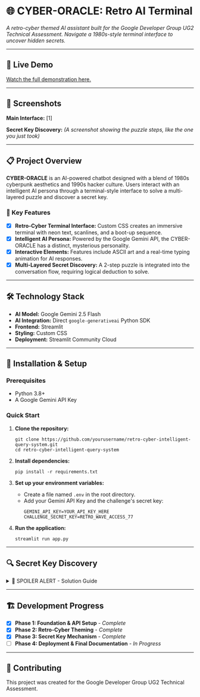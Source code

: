 # 🌐 CYBER-ORACLE: Retro AI Terminal

*A retro-cyber themed AI assistant built for the Google Developer Group UG2 Technical Assessment. Navigate a 1980s-style terminal interface to uncover hidden secrets.*

---

## 🚀 Live Demo

[Watch the full demonstration here.](./docs/demo_video.md)

---

## 📸 Screenshots

**Main Interface:**
[1]

**Secret Key Discovery:**
*(A screenshot showing the puzzle steps, like the one you just took)*

---

## 📋 Project Overview

**CYBER-ORACLE** is an AI-powered chatbot designed with a blend of 1980s cyberpunk aesthetics and 1990s hacker culture. Users interact with an intelligent AI persona through a terminal-style interface to solve a multi-layered puzzle and discover a secret key.

### 🎯 Key Features

- [x] **Retro-Cyber Terminal Interface:** Custom CSS creates an immersive terminal with neon text, scanlines, and a boot-up sequence.
- [x] **Intelligent AI Persona:** Powered by the Google Gemini API, the CYBER-ORACLE has a distinct, mysterious personality.
- [x] **Interactive Elements:** Features include ASCII art and a real-time typing animation for AI responses.
- [x] **Multi-Layered Secret Discovery:** A 2-step puzzle is integrated into the conversation flow, requiring logical deduction to solve.

---

## 🛠️ Technology Stack

- **AI Model:** Google Gemini 2.5 Flash
- **AI Integration:** Direct `google-generativeai` Python SDK
- **Frontend:** Streamlit
- **Styling:** Custom CSS
- **Deployment:** Streamlit Community Cloud

---

## 🔧 Installation & Setup

### Prerequisites
- Python 3.8+
- A Google Gemini API Key

### Quick Start

1.  **Clone the repository:**
    ```
    git clone https://github.com/yourusername/retro-cyber-intelligent-query-system.git
    cd retro-cyber-intelligent-query-system
    ```

2.  **Install dependencies:**
    ```
    pip install -r requirements.txt
    ```

3.  **Set up your environment variables:**
    - Create a file named `.env` in the root directory.
    - Add your Gemini API Key and the challenge's secret key:
      ```
      GEMINI_API_KEY=YOUR_API_KEY_HERE
      CHALLENGE_SECRET_KEY=RETRO_WAVE_ACCESS_77
      ```

4.  **Run the application:**
    ```
    streamlit run app.py
    ```

---

## 🔍 Secret Key Discovery

<details>
<summary>🚨 SPOILER ALERT - Solution Guide</summary>

The secret key is hidden behind a two-step conversational puzzle:

1.  **Step 1: Trigger the Puzzle**
    - The user must ask the CYBER-ORACLE a question containing the word `diagnostics`.
    - The AI will respond with a data fragment encoded in Base64.

2.  **Step 2: Decode and Reveal**
    - The user must decode the Base64 string.
    - They then present the decoded string back to the oracle in a message that includes the word `decode`.
    - Upon receiving the correct decoded key, the AI confirms the decryption and reveals the final secret key.

</details>

---

## 🏗️ Development Progress

- [x] **Phase 1: Foundation & API Setup** - *Complete*
- [x] **Phase 2: Retro-Cyber Theming** - *Complete*
- [x] **Phase 3: Secret Key Mechanism** - *Complete*
- [ ] **Phase 4: Deployment & Final Documentation** - *In Progress*

---

## 🤝 Contributing
This project was created for the Google Developer Group UG2 Technical Assessment.
